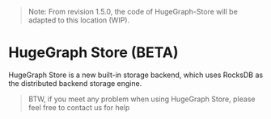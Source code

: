 > Note: From revision 1.5.0, the code of HugeGraph-Store will be adapted to this location (WIP).

# HugeGraph Store (BETA)

HugeGraph Store is a new built-in storage backend, which uses RocksDB as the distributed backend
storage engine.

> BTW, if you meet any problem when using HugeGraph Store, please feel free to contact us for help
